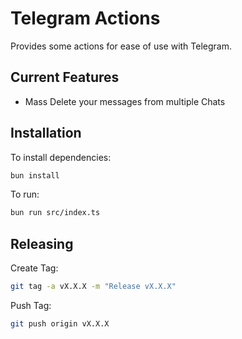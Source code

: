 # Telegram Actions

Provides some actions for ease of use with Telegram.

## Current Features

- Mass Delete your messages from multiple Chats

## Installation

To install dependencies:

```bash
bun install
```

To run:

```bash
bun run src/index.ts
```

## Releasing

Create Tag:

```bash
git tag -a vX.X.X -m "Release vX.X.X"
```

Push Tag:

```bash
git push origin vX.X.X
```